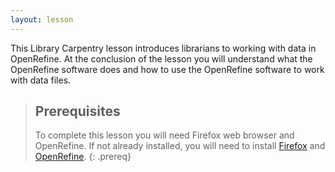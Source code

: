 ```yaml
---
layout: lesson
---
```

This Library Carpentry lesson introduces librarians to working with data in OpenRefine.
At the conclusion of the lesson you will
understand what the OpenRefine software does and how to
use the OpenRefine software to work with data files.

> ## Prerequisites
>To complete this lesson you will need Firefox web browser and OpenRefine. 
> If not already installed, you will need to install [Firefox](https://www.mozilla.org/en-US/firefox/new/)
> and [OpenRefine](http://openrefine.org/download.html).
{: .prereq}
